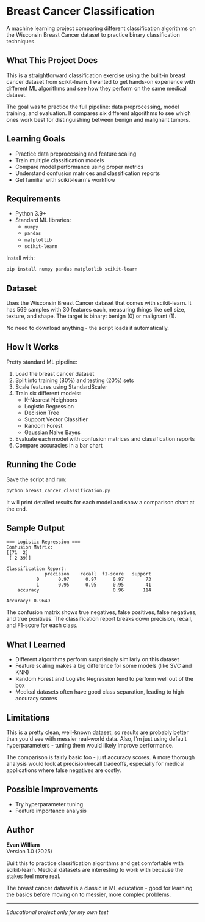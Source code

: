# Breast Cancer Classification

A machine learning project comparing different classification algorithms on the Wisconsin Breast Cancer dataset to practice binary classification techniques.

## What This Project Does

This is a straightforward classification exercise using the built-in breast cancer dataset from scikit-learn. I wanted to get hands-on experience with different ML algorithms and see how they perform on the same medical dataset.

The goal was to practice the full pipeline: data preprocessing, model training, and evaluation. It compares six different algorithms to see which ones work best for distinguishing between benign and malignant tumors.

## Learning Goals

- Practice data preprocessing and feature scaling
- Train multiple classification models
- Compare model performance using proper metrics
- Understand confusion matrices and classification reports
- Get familiar with scikit-learn's workflow

## Requirements

- Python 3.9+
- Standard ML libraries:
  - `numpy`
  - `pandas` 
  - `matplotlib`
  - `scikit-learn`

Install with:
```bash
pip install numpy pandas matplotlib scikit-learn
```

## Dataset

Uses the Wisconsin Breast Cancer dataset that comes with scikit-learn. It has 569 samples with 30 features each, measuring things like cell size, texture, and shape. The target is binary: benign (0) or malignant (1).

No need to download anything - the script loads it automatically.

## How It Works

Pretty standard ML pipeline:

1. Load the breast cancer dataset
2. Split into training (80%) and testing (20%) sets
3. Scale features using StandardScaler
4. Train six different models:
   - K-Nearest Neighbors
   - Logistic Regression
   - Decision Tree
   - Support Vector Classifier
   - Random Forest
   - Gaussian Naive Bayes
5. Evaluate each model with confusion matrices and classification reports
6. Compare accuracies in a bar chart

## Running the Code

Save the script and run:
```bash
python breast_cancer_classification.py
```

It will print detailed results for each model and show a comparison chart at the end.

## Sample Output

```
=== Logistic Regression ===
Confusion Matrix:
[[71  2]
 [ 2 39]]

Classification Report:
              precision    recall  f1-score   support
           0       0.97      0.97      0.97        73
           1       0.95      0.95      0.95        41
    accuracy                           0.96       114

Accuracy: 0.9649
```

The confusion matrix shows true negatives, false positives, false negatives, and true positives. The classification report breaks down precision, recall, and F1-score for each class.

## What I Learned

- Different algorithms perform surprisingly similarly on this dataset
- Feature scaling makes a big difference for some models (like SVC and KNN)
- Random Forest and Logistic Regression tend to perform well out of the box
- Medical datasets often have good class separation, leading to high accuracy scores

## Limitations

This is a pretty clean, well-known dataset, so results are probably better than you'd see with messier real-world data. Also, I'm just using default hyperparameters - tuning them would likely improve performance.

The comparison is fairly basic too - just accuracy scores. A more thorough analysis would look at precision/recall tradeoffs, especially for medical applications where false negatives are costly.

## Possible Improvements

- Try hyperparameter tuning
- Feature importance analysis

## Author

**Evan William**  
Version 1.0 (2025)

Built this to practice classification algorithms and get comfortable with scikit-learn. Medical datasets are interesting to work with because the stakes feel more real.

The breast cancer dataset is a classic in ML education - good for learning the basics before moving on to messier, more complex problems.

---

*Educational project only for my own test*
